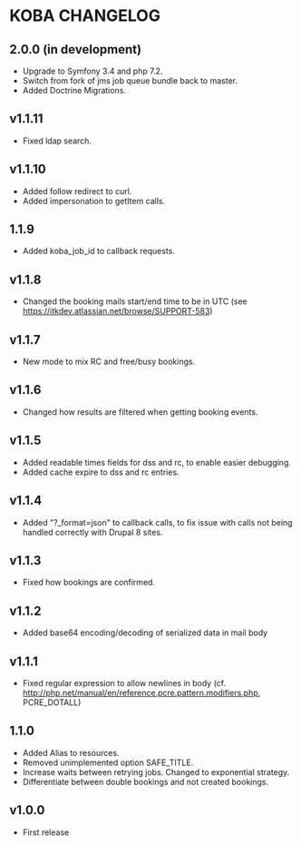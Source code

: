 # KOBA CHANGELOG

## 2.0.0 (in development)

* Upgrade to Symfony 3.4 and php 7.2.
* Switch from fork of jms job queue bundle back to master.
* Added Doctrine Migrations.

## v1.1.11

* Fixed ldap search.

## v1.1.10

* Added follow redirect to curl.
* Added impersonation to getItem calls.

## 1.1.9

* Added koba_job_id to callback requests.

## v1.1.8

* Changed the booking mails start/end time to be in UTC (see https://itkdev.atlassian.net/browse/SUPPORT-583)

## v1.1.7

* New mode to mix RC and free/busy bookings.

## v1.1.6

* Changed how results are filtered when getting booking events.

## v1.1.5

* Added readable times fields for dss and rc, to enable easier debugging.
* Added cache expire to dss and rc entries.

## v1.1.4

* Added "?_format=json" to callback calls, to fix issue with calls not being handled correctly with Drupal 8 sites.

## v1.1.3

* Fixed how bookings are confirmed.

## v1.1.2

* Added base64 encoding/decoding of serialized data in mail body

## v1.1.1

* Fixed regular expression to allow newlines in body (cf. http://php.net/manual/en/reference.pcre.pattern.modifiers.php, PCRE_DOTALL)

## 1.1.0

* Added Alias to resources.
* Removed unimplemented option SAFE_TITLE.
* Increase waits between retrying jobs. Changed to exponential strategy.
* Differentiate between double bookings and not created bookings.

## v1.0.0

* First release
